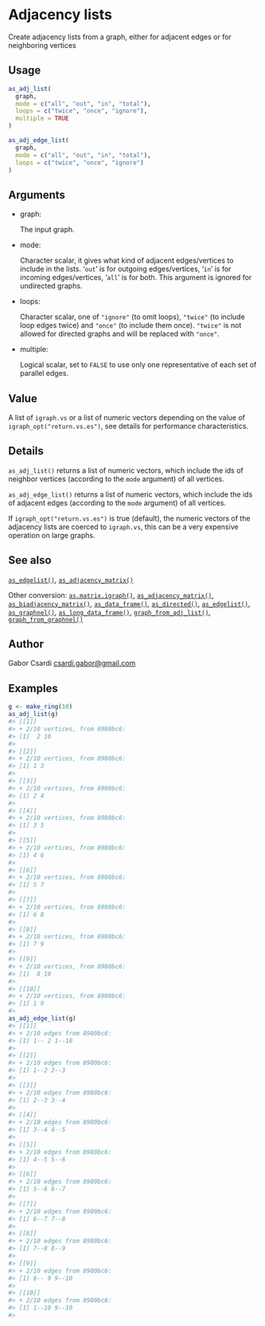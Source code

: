 # Adjacency lists

Create adjacency lists from a graph, either for adjacent edges or for
neighboring vertices

## Usage

``` r
as_adj_list(
  graph,
  mode = c("all", "out", "in", "total"),
  loops = c("twice", "once", "ignore"),
  multiple = TRUE
)

as_adj_edge_list(
  graph,
  mode = c("all", "out", "in", "total"),
  loops = c("twice", "once", "ignore")
)
```

## Arguments

- graph:

  The input graph.

- mode:

  Character scalar, it gives what kind of adjacent edges/vertices to
  include in the lists. ‘`out`’ is for outgoing edges/vertices, ‘`in`’
  is for incoming edges/vertices, ‘`all`’ is for both. This argument is
  ignored for undirected graphs.

- loops:

  Character scalar, one of `"ignore"` (to omit loops), `"twice"` (to
  include loop edges twice) and `"once"` (to include them once).
  `"twice"` is not allowed for directed graphs and will be replaced with
  `"once"`.

- multiple:

  Logical scalar, set to `FALSE` to use only one representative of each
  set of parallel edges.

## Value

A list of `igraph.vs` or a list of numeric vectors depending on the
value of `igraph_opt("return.vs.es")`, see details for performance
characteristics.

## Details

`as_adj_list()` returns a list of numeric vectors, which include the ids
of neighbor vertices (according to the `mode` argument) of all vertices.

`as_adj_edge_list()` returns a list of numeric vectors, which include
the ids of adjacent edges (according to the `mode` argument) of all
vertices.

If `igraph_opt("return.vs.es")` is true (default), the numeric vectors
of the adjacency lists are coerced to `igraph.vs`, this can be a very
expensive operation on large graphs.

## See also

[`as_edgelist()`](https://r.igraph.org/reference/as_edgelist.md),
[`as_adjacency_matrix()`](https://r.igraph.org/reference/as_adjacency_matrix.md)

Other conversion:
[`as.matrix.igraph()`](https://r.igraph.org/reference/as.matrix.igraph.md),
[`as_adjacency_matrix()`](https://r.igraph.org/reference/as_adjacency_matrix.md),
[`as_biadjacency_matrix()`](https://r.igraph.org/reference/as_biadjacency_matrix.md),
[`as_data_frame()`](https://r.igraph.org/reference/graph_from_data_frame.md),
[`as_directed()`](https://r.igraph.org/reference/as_directed.md),
[`as_edgelist()`](https://r.igraph.org/reference/as_edgelist.md),
[`as_graphnel()`](https://r.igraph.org/reference/as_graphnel.md),
[`as_long_data_frame()`](https://r.igraph.org/reference/as_long_data_frame.md),
[`graph_from_adj_list()`](https://r.igraph.org/reference/graph_from_adj_list.md),
[`graph_from_graphnel()`](https://r.igraph.org/reference/graph_from_graphnel.md)

## Author

Gabor Csardi <csardi.gabor@gmail.com>

## Examples

``` r
g <- make_ring(10)
as_adj_list(g)
#> [[1]]
#> + 2/10 vertices, from 8980bc6:
#> [1]  2 10
#> 
#> [[2]]
#> + 2/10 vertices, from 8980bc6:
#> [1] 1 3
#> 
#> [[3]]
#> + 2/10 vertices, from 8980bc6:
#> [1] 2 4
#> 
#> [[4]]
#> + 2/10 vertices, from 8980bc6:
#> [1] 3 5
#> 
#> [[5]]
#> + 2/10 vertices, from 8980bc6:
#> [1] 4 6
#> 
#> [[6]]
#> + 2/10 vertices, from 8980bc6:
#> [1] 5 7
#> 
#> [[7]]
#> + 2/10 vertices, from 8980bc6:
#> [1] 6 8
#> 
#> [[8]]
#> + 2/10 vertices, from 8980bc6:
#> [1] 7 9
#> 
#> [[9]]
#> + 2/10 vertices, from 8980bc6:
#> [1]  8 10
#> 
#> [[10]]
#> + 2/10 vertices, from 8980bc6:
#> [1] 1 9
#> 
as_adj_edge_list(g)
#> [[1]]
#> + 2/10 edges from 8980bc6:
#> [1] 1-- 2 1--10
#> 
#> [[2]]
#> + 2/10 edges from 8980bc6:
#> [1] 1--2 2--3
#> 
#> [[3]]
#> + 2/10 edges from 8980bc6:
#> [1] 2--3 3--4
#> 
#> [[4]]
#> + 2/10 edges from 8980bc6:
#> [1] 3--4 4--5
#> 
#> [[5]]
#> + 2/10 edges from 8980bc6:
#> [1] 4--5 5--6
#> 
#> [[6]]
#> + 2/10 edges from 8980bc6:
#> [1] 5--6 6--7
#> 
#> [[7]]
#> + 2/10 edges from 8980bc6:
#> [1] 6--7 7--8
#> 
#> [[8]]
#> + 2/10 edges from 8980bc6:
#> [1] 7--8 8--9
#> 
#> [[9]]
#> + 2/10 edges from 8980bc6:
#> [1] 8-- 9 9--10
#> 
#> [[10]]
#> + 2/10 edges from 8980bc6:
#> [1] 1--10 9--10
#> 
```
